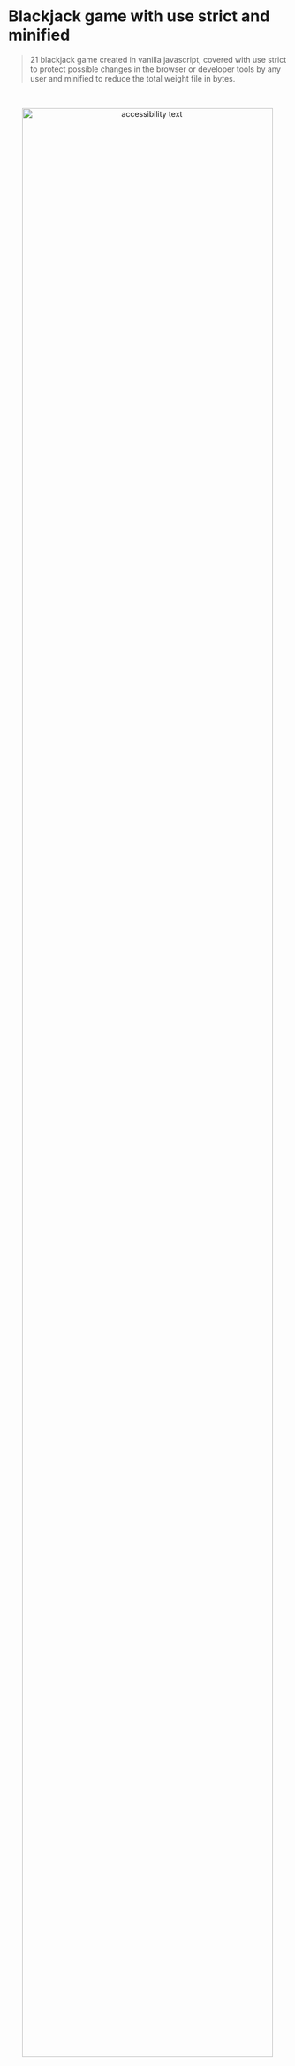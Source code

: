 # Blackjack game with use strict and minified

<!-- ## Travis CI badges and github actions
# Logo: Framework, tool, base of the project not all  -->

<!-- Markdown link & img dfn's -->

<!-- [npm-image]: https://img.shields.io/npm/v/datadog-metrics.svg?style=flat-square
[npm-url]: https://npmjs.org/package/datadog-metrics
[npm-downloads]: https://img.shields.io/npm/dm/datadog-metrics.svg?style=flat-square
[travis-image]: https://img.shields.io/travis/escummy/node-datadog-metrics/master.svg?style=flat-square
[travis-url]: https://travis-ci.org/escummy/node-datadog-metrics
[wiki]: https://github.com/escummy/yourproject/wiki -->

 <!-- [![Build Status](https://travis-ci.org/escummy/dillinger.svg?branch=master)](https://travis-ci.org/escummy/dillinger) <img alt="Github workflows" src="https://github.com/thmsgbrt/thmsgbrt/workflows/README%20build/badge.svg"/> <img alt="Contributor Covenant v2.1" src="https://img.shields.io/badge/Contributor%20Covenant-2.1-4baaaa.svg"/> <img alt="License" src="https://img.shields.io/github/license/escummy/webpack-complete?style=flat-square&labelColor=343b41"/> -->

> 21 blackjack game created in vanilla javascript, covered with use strict to protect possible changes in the browser or developer tools by any user and minified to reduce the total weight file in bytes.

<br>

<!-- ## Snapshots -->

<p align="center">
  <img src="https://github.com/escummy/blackjack-game/assets/90976678/97a1f109-c234-4c4f-8ba8-fe87bbd95a23" width="95%" title="TMDB posters repository by escummy" alt="accessibility text">
</p>

<br>

## Getting Started

These instructions will get you a copy of the project up and running on your local machine for development and testing purposes. See deployment for notes on how to deploy on a live system and clone the repository.

<br>

- (Option 1): Clone the repository with link "https"

```bash
  git clone https://github.com/escummy/blackjack-game.git
```

- (Option 2): Clone the repository with link "SSH"

```bash
  git clone git@github.com:escummy/blackjack-game.git
```

- (Option 3): Download the file.zip to your desktop

<br>

## To run the game

To tun the project you can just drop down the index.html file in the search browser tab and press ENTER, or for the other hand, there are several extensions for Visual Studio Code that allow you to run JavaScript projects on a local server.

> Some of the most popular extensions included are:

- Live Server: This extension lets you start a local development server with a single click. It automatically reloads the page in the browser whenever you make changes to your code.

- Code Runner: This extension allows you to execute JavaScript code snippets directly in Visual Studio Code. You can select the code you want to run and use the keyboard shortcut to get the results in the output window.

- Quokka.js: Quokka.js is a Visual Studio Code extension that provides real-time development experience. It displays the results of your JavaScript code as you type, allowing you to see the values of variables and the results of expressions in real time.

<br>

## To build in prodcution

To build or run the game in production, the game is minified and protected with `use strict`, so you can directly deploy or manage the proyect properly as you want.

<br>

## Learn More

To learn more about Vanilla Javascript, there are many resources and platforms recommended.

> Mozilla Developer Network (MDN):
>
> MDN offers a comprehensive JavaScript guide that covers everything from the basics to advanced topics. It provides detailed explanations, examples, and interactive code snippets. You can access it at: [MDN JavaScript Guide](https://developer.mozilla.org/en-US/docs/Web/JavaScript/Guide).

> JavaScript.info:
>
> JavaScript.info is a popular online resource that provides in-depth tutorials and articles on JavaScript. It covers a wide range of topics, from the basics to advanced concepts such as closures, prototypes, and async/await. Visit: [JavaScript.info](https://javascript.info/).

> FreeCodeCamp:
>
> FreeCodeCamp is a platform that offers free interactive coding challenges and tutorials, including a comprehensive curriculum on JavaScript. They cover essential topics and provide hands-on coding exercises to reinforce your learning. Check it out at: [FreeCodeCamp](https://www.freecodecamp.org/).

> Eloquent JavaScript:
>
> "Eloquent JavaScript" is a well-regarded book by Marijn Haverbeke that covers JavaScript from beginner to advanced levels. The book is available online for free and also has a print version. You can access it at: [Eloquent JavaScript](https://eloquentjavascript.net/).

<br>

Remember, practicing coding exercises, working on projects, and experimenting with JavaScript code for gaining hands-on experience deepening your understanding of the language.

> Recomendations: 
> - Check this visual studio code [settings.json](https://github.com/escummy/vscode-settings-json)
> - To install the necessary extensions, add extension 'missing extensions' to your vscode.

<br>

### Build fails to minify

To minify code we have used:

To create a function when cards are deals ramdomly like in the real time, we have different methods to do that, but we are going to use a famous LIBRARY named 'Underscore javascript' where we can find real time functions that Javascript don't have by default

[Underscore javascript](https://underscorejs.org/)

- We click on Underscore.js (v1.13.4)

- Then we go to Download and we have 4 options

> ESM (Development) 65.9 KB, Uncompressed with Plentiful Comments
>
> ESM (Production) 8.59 KB, Minified and Gzipped
>
> UMD (Development) 68.4 KB, Uncompressed with Bountiful Comments
>
>UMD (Production) 7.48 KB, Minified and Gzipped

We select and click on UMD (Production), copy all the entire page and paste in your `underscore-min.js` file.

**NOTE:** Dont't forget to add the following script to your `index.HTML` at the end of your body as bellow, and be sure to change your correct path following your folder three structure:

<br>

```html
 <!-- Game minified to production -->
  <script src="src/js/underscore-min.js"></script>
  <script src="src/js/game-min.js"></script>
```

> Then you can use TOPTAL Online JavaScript Minifier Tool and Compressor, with Fast and Simple API Access, but in this case we only paste the code in the compressor and click on the button to receive the minified game.js code in the output.
>
> [TOPTAL JavaScript Minifier](https://www.toptal.com/developers/javascript-minifier)

<br>

## Latest releases

<!-- Change link path for each repository (automate actions CI/gist)-->

Repositories use [SemVer](http://semver.org/) for versioning, three-digit numbering technique based patter of Major, Minor and Patch fixes, see the [release tags](https://github.com/escummy/blackjack-game/tags) for more details about version available.

<!-- ## Running the tests

Launches the test runner in the interactive watch mode.\
See the section about [running tests](https://facebook.github.io/create-react-app/docs/running-tests) for more information.

### Break down into end to end tests

Explain what these tests test and why

```
npm test
```

### And coding style tests

Explain what these tests test and why

```
Give an example
```

-->

<br>

## Contributing

Contributions are always welcome.

See [CONTRIBUTING](.github/CONTRIBUTING.md) for ways to get started, you can colaborate addings features to improve the repository, you can feel free to suggest anything or help solving issues via pull request.

<!-- Please read [CONTRIBUTING.md](https://gist.github.com/escummy/b24679402957c63ec426) for details on our code of conduct, and the process for submitting pull requests. -->

Please adhere to this project [CODE_OF_CONDUCT](.github/CODE_OF_CONDUCT.md), examples of behavior that contributes to a positive environment for our community and adapted from the Contributor Covenant, version 2.0, available at https://www.contributor-covenant.org/version/2/0/code_of_conduct.html

> **[Author]**: Gonzalo Cugiani (Amsterdam, North Holland, Netherlands)
>
> - [www.github.com/github.com/escummy](https://github.com/escummy)
> - [www.linkedin.com/in/gonzalocugiani](https://linkedin.com/in/gonzalocugiani)
> - [www.stackoverflow.com/gonzalocugiani](https://stackoverflow.com/users/20149906/gonzalo-cugiani)

<br>

## About Licenses

A licensor may grant a license under intellectual property laws to authorize a use (such as copying software or using a patented invention) to a licensee, sparing the licensee from a claim of infringement brought by the licensor.

<!-- Change link path for each repository (automate actions CI/gist)-->
License used for this repository <a href="https://github.com/escummy/blackjack-game/blob/main/LICENSE">`[`MIT License`]`</a>

<br><br>

---

<p align="center">. . .</p>

<p align="center">This <i>README</i> file was updated</br>Last refresh: Wednesday, 14 July, 17:31 CET<br/></p>

<br><br><br>
